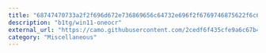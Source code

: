 ```yaml
---
title: "68747470733a2f2f696d672e736869656c64732e696f2f6769746875622f6c6963656e73652f623174672f77696e31312d6f6e656f6372"
description: "b1tg/win11-oneocr"
external_url: "https://camo.githubusercontent.com/2cedf6f435cfe9a6c67b4081b13a6c36565bdb0f3a4f38a9aec72ce63cc66bee/68747470733a2f2f696d672e736869656c64732e696f2f6769746875622f6c6963656e73652f623174672f77696e31312d6f6e656f6372"
category: "Miscellaneous"
---
```

